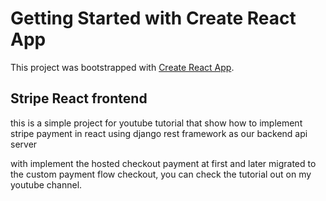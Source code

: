 # Getting Started with Create React App

This project was bootstrapped with [Create React App](https://github.com/facebook/create-react-app).

## Stripe React frontend 
this is a simple project for  youtube tutorial that show how to implement stripe payment in react using django rest framework as our backend api server

with implement the hosted checkout payment at first and later migrated to   the custom payment flow checkout, you can check the tutorial out on my youtube channel. 







